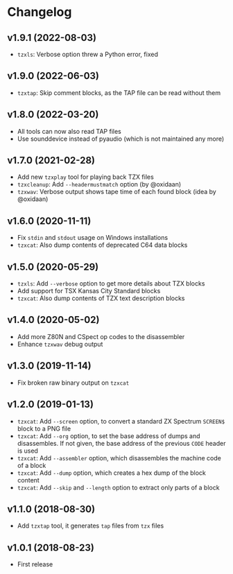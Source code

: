 # Changelog

## v1.9.1 (2022-08-03)

* `tzxls`: Verbose option threw a Python error, fixed

## v1.9.0 (2022-06-03)

* `tzxtap`: Skip comment blocks, as the TAP file can be read without them

## v1.8.0 (2022-03-20)

* All tools can now also read TAP files
* Use sounddevice instead of pyaudio (which is not maintained any more)

## v1.7.0 (2021-02-28)

* Add new `tzxplay` tool for playing back TZX files
* `tzxcleanup`: Add `--headermustmatch` option (by @oxidaan)
* `tzxwav`: Verbose output shows tape time of each found block (idea by @oxidaan)

## v1.6.0 (2020-11-11)

* Fix `stdin` and `stdout` usage on Windows installations
* `tzxcat`: Also dump contents of deprecated C64 data blocks

## v1.5.0 (2020-05-29)

* `tzxls`: Add `--verbose` option to get more details about TZX blocks
* Add support for TSX Kansas City Standard blocks
* `tzxcat`: Also dump contents of TZX text description blocks

## v1.4.0 (2020-05-02)

* Add more Z80N and CSpect op codes to the disassembler
* Enhance `tzxwav` debug output

## v1.3.0 (2019-11-14)

* Fix broken raw binary output on `tzxcat`

## v1.2.0 (2019-01-13)

* `tzxcat`: Add `--screen` option, to convert a standard ZX Spectrum `SCREEN$` block to a PNG file
* `tzxcat`: Add `--org` option, to set the base address of dumps and disassembles. If not given, the base address of the previous `CODE` header is used
* `tzxcat`: Add `--assembler` option, which disassembles the machine code of a block
* `tzxcat`: Add `--dump` option, which creates a hex dump of the block content
* `tzxcat`: Add `--skip` and `--length` option to extract only parts of a block

## v1.1.0 (2018-08-30)

* Add `tzxtap` tool, it generates `tap` files from `tzx` files

## v1.0.1 (2018-08-23)

* First release
